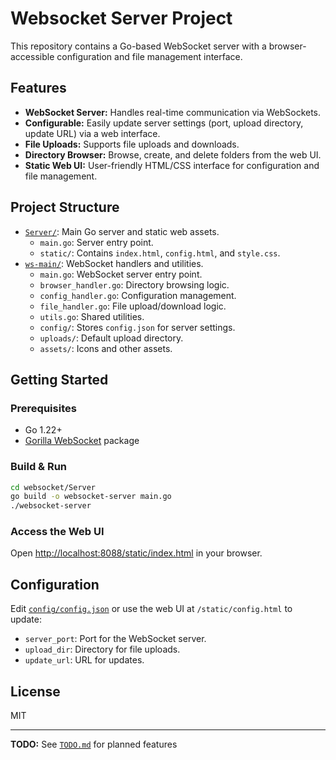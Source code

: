 # Websocket Server Project

This repository contains a Go-based WebSocket server with a browser-accessible configuration and file management interface.

## Features

- **WebSocket Server:** Handles real-time communication via WebSockets.
- **Configurable:** Easily update server settings (port, upload directory, update URL) via a web interface.
- **File Uploads:** Supports file uploads and downloads.
- **Directory Browser:** Browse, create, and delete folders from the web UI.
- **Static Web UI:** User-friendly HTML/CSS interface for configuration and file management.

## Project Structure

- [`Server/`](Server/): Main Go server and static web assets.
  - `main.go`: Server entry point.
  - `static/`: Contains `index.html`, `config.html`, and `style.css`.
- [`ws-main/`](ws-main/): WebSocket handlers and utilities.
  - `main.go`: WebSocket server entry point.
  - `browser_handler.go`: Directory browsing logic.
  - `config_handler.go`: Configuration management.
  - `file_handler.go`: File upload/download logic.
  - `utils.go`: Shared utilities.
  - `config/`: Stores `config.json` for server settings.
  - `uploads/`: Default upload directory.
  - `assets/`: Icons and other assets.

## Getting Started

### Prerequisites

- Go 1.22+
- [Gorilla WebSocket](https://github.com/gorilla/websocket) package

### Build & Run

```sh
cd websocket/Server
go build -o websocket-server main.go
./websocket-server
```

### Access the Web UI

Open [http://localhost:8088/static/index.html](http://localhost:8088/static/index.html) in your browser.

## Configuration

Edit [`config/config.json`](ws-main/config/config.json) or use the web UI at `/static/config.html` to update:

- `server_port`: Port for the WebSocket server.
- `upload_dir`: Directory for file uploads.
- `update_url`: URL for updates.

## License

MIT

---

**TODO:** See [`TODO.md`](TODO.md) for planned features